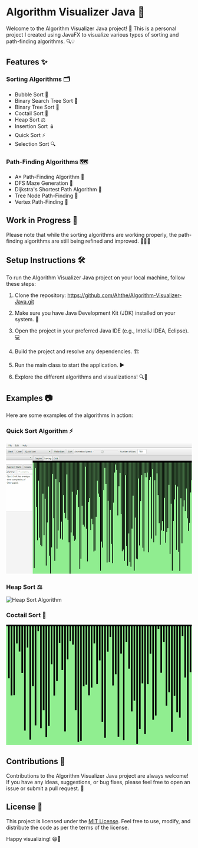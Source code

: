 # Algorithm Visualizer Java 🌟

Welcome to the Algorithm Visualizer Java project! 🎉 This is a personal project I created using JavaFX to visualize various types of sorting and path-finding algorithms. 🔍💡

## Features ✨

### Sorting Algorithms 🗂️

- Bubble Sort 🫧
- Binary Search Tree Sort 🌳
- Binary Tree Sort 🌿
- Coctail Sort 🍹
- Heap Sort ⚖️
- Insertion Sort 🪆
- Quick Sort ⚡
- Selection Sort 🔍

### Path-Finding Algorithms 🗺️

- A* Path-Finding Algorithm 🌠
- DFS Maze Generation 🏰
- Dijkstra's Shortest Path Algorithm 📏
- Tree Node Path-Finding 🌴
- Vertex Path-Finding 🔺

## Work in Progress 🚧

Please note that while the sorting algorithms are working properly, the path-finding algorithms are still being refined and improved. 🔧👷‍♂️

## Setup Instructions 🛠️

To run the Algorithm Visualizer Java project on your local machine, follow these steps:

1. Clone the repository: https://github.com/Ahthe/Algorithm-Visualizer-Java.git

2. Make sure you have Java Development Kit (JDK) installed on your system. 🔧

3. Open the project in your preferred Java IDE (e.g., IntelliJ IDEA, Eclipse). 💻

4. Build the project and resolve any dependencies. 🏗️

5. Run the main class to start the application. ▶️

6. Explore the different algorithms and visualizations! 🔍🎨

## Examples 📷

Here are some examples of the algorithms in action:

### Quick Sort Algorithm ⚡
![Quick Sort Algorithm](quick-sort-smallbar.gif)

### Heap Sort ⚖️
![Heap Sort Algorithm](heapSort-smallbar.gif)

### Coctail Sort 🍹
![Coctail Sort Algorithm](coctail-sort.gif)

## Contributions 🤝

Contributions to the Algorithm Visualizer Java project are always welcome! If you have any ideas, suggestions, or bug fixes, please feel free to open an issue or submit a pull request. 🙏

## License 📜

This project is licensed under the [MIT License](LICENSE). Feel free to use, modify, and distribute the code as per the terms of the license.

Happy visualizing! 😄🎨
